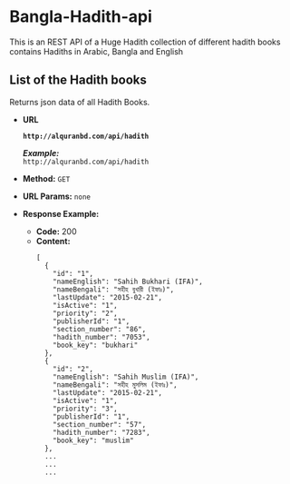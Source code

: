 # Bangla-Hadith-api

This is an REST API of a Huge Hadith collection of different hadith books contains Hadiths in Arabic, Bangla and English


**List of the Hadith books**
----
  Returns json data of all Hadith Books.

* **URL**

  **``http://alquranbd.com/api/hadith``**
  
  ***Example:*** <br/>
  ``http://alquranbd.com/api/hadith``

* **Method:**
  `GET`
  
*  **URL Params:**
  `none`

* **Response Example:**

  * **Code:** 200 <br />
  *  **Content:** 
      ```
      [
        {
          "id": "1",
          "nameEnglish": "Sahih Bukhari (IFA)",
          "nameBengali": "সহীহ বুখারী (ইফাঃ)",
          "lastUpdate": "2015-02-21",
          "isActive": "1",
          "priority": "2",
          "publisherId": "1",
          "section_number": "86",
          "hadith_number": "7053",
          "book_key": "bukhari"
        },
        {
          "id": "2",
          "nameEnglish": "Sahih Muslim (IFA)",
          "nameBengali": "সহীহ মুসলিম (ইফাঃ)",
          "lastUpdate": "2015-02-21",
          "isActive": "1",
          "priority": "3",
          "publisherId": "1",
          "section_number": "57",
          "hadith_number": "7283",
          "book_key": "muslim"
        },
        ...
        ...
        ...
      ```
